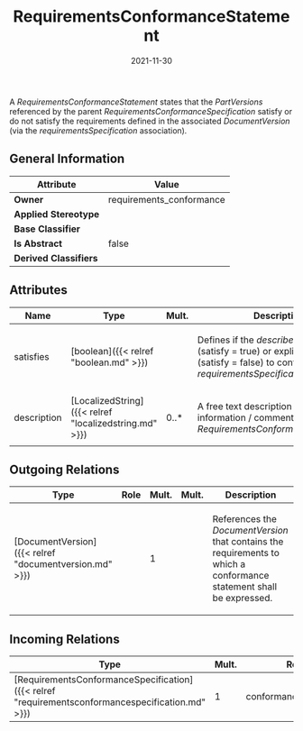 ﻿---
title: RequirementsConformanceStatement
toc: false
type: specs
date: "2021-11-30"
draft: false
specification: VEC
version: 2.0.0-rc1
documentType: "Recommendation"
elementType: Class
classes:
  - RequirementsConformanceStatement
menu_name: vec-2.0.0-rc1
---
<p> A <i>RequirementsConformanceStatement</i> states that the <i>PartVersions</i> referenced by the parent <i>RequirementsConformanceSpecification</i> satisfy or do not satisfy the requirements defined in the associated <i>DocumentVersion</i> (via the <i>requirementsSpecification</i> association)<i>.</i>      </p>

## General Information

| Attribute               | Value |
|-------------------------|-------|
| **Owner**               | requirements_conformance |
| **Applied Stereotype**  |   |
| **Base Classifier**     |   |
| **Is Abstract**         | false |
| **Derived Classifiers** |   |

## Attributes
|  Name  |  Type  |  Mult.  |  Description  |  Owning Classifier  |
|--------|--------|---------|---------------|--------------|
|satisfies | [boolean]({{< relref "boolean.md" >}}) |  | <p> Defines if the <i>describedParts</i> satisfy (satisfy =&#160;true) or explicitly fail (satisfy = false) to conform with the <i>requirementsSpecification</i>.      </p> | [RequirementsConformanceStatement]({{< relref "requirementsconformancestatement.md" >}}) |
|description | [LocalizedString]({{< relref "localizedstring.md" >}}) | 0..* | <p> A free text description / additional information /&#160;comment for the <i>RequirementsConformanceStatement.</i>      </p> | [RequirementsConformanceStatement]({{< relref "requirementsconformancestatement.md" >}}) |

## Outgoing Relations
|    Type  |   Role   |   Mult.   |   Mult.   |   Description   |
|----------|----------|-----------|-----------|-----------------|
| [DocumentVersion]({{< relref "documentversion.md" >}}) |  | 1 |  | <p> References the <i>DocumentVersion</i> that contains the requirements to which a conformance statement shall be expressed.      </p> |
##  Incoming Relations
|    Type  |   Mult.  |   Role    |   Mult.   |   Description  |
|----------|----------|-----------|-----------|----------------|
| [RequirementsConformanceSpecification]({{< relref "requirementsconformancespecification.md" >}}) | 1 | conformanceStatement | 0..* |  |
